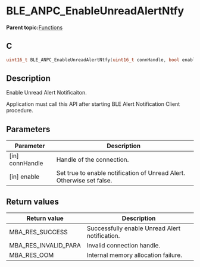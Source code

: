 # BLE\_ANPC\_EnableUnreadAlertNtfy

**Parent topic:**[Functions](GUID-70F5F2CB-4075-4D38-ADAD-6B7A23F9C626.md)

## C

```c
uint16_t BLE_ANPC_EnableUnreadAlertNtfy(uint16_t connHandle, bool enable);
```

## Description

Enable Unread Alert Notificaiton.

Application must call this API after starting BLE Alert Notification Client procedure.

## Parameters

|Parameter|Description|
|---------|-----------|
|\[in\] connHandle|Handle of the connection.|
|\[in\] enable|Set true to enable notification of Unread Alert. Otherwise set false.|

## Return values

|Return value|Description|
|------------|-----------|
|MBA\_RES\_SUCCESS|Successfully enable Unread Alert notification.|
|MBA\_RES\_INVALID\_PARA|Invalid connection handle.|
|MBA\_RES\_OOM|Internal memory allocation failure.|

